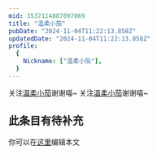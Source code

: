 ```yaml
---
mid: 3537114887097069
title: "温柔小茄"
pubDate: "2024-11-04T11:22:13.858Z"
updatedDate: "2024-11-04T11:22:13.858Z"
profile:
  {
    Nickname: ["温柔小茄"],
  }
---
```


关注[温柔小茄](https://space.bilibili.com/3537114887097069)谢谢喵~ 关注[温柔小茄](https://space.bilibili.com/3537114887097069)谢谢喵~

## 此条目有待补充
你可以在[这里](https://github.com/Yuhanawa/VTuber.ICU-Content/edit/master/v/温柔小茄/index.md)编辑本文
